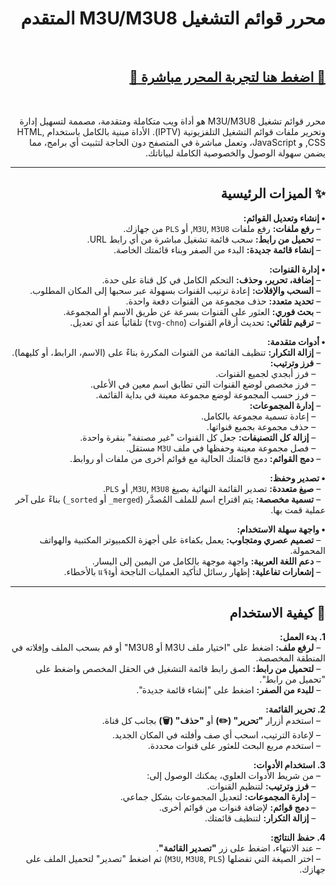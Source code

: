 <div dir="rtl">

# محرر قوائم التشغيل M3U/M3U8 المتقدم

<br>

<p align="center">
  <strong>
    <a href="https://iofahmawi.github.io/m3u-editor" target="_blank">
      <h2>🚀 اضغط هنا لتجربة المحرر مباشرة 🚀</h2>
    </a>
  </strong>
</p>

<br>

محرر قوائم تشغيل M3U/M3U8 هو أداة ويب متكاملة ومتقدمة، مصممة لتسهيل إدارة وتحرير ملفات قوائم التشغيل التلفزيونية (IPTV). الأداة مبنية بالكامل باستخدام HTML, CSS, و JavaScript، وتعمل مباشرة في المتصفح دون الحاجة لتثبيت أي برامج، مما يضمن سهولة الوصول والخصوصية الكاملة لبياناتك.

---

## ✨ الميزات الرئيسية

**• إنشاء وتعديل القوائم:**
<br>&nbsp;&nbsp;– **رفع ملفات:** رفع ملفات `M3U`, `M3U8`, أو `PLS` من جهازك.
<br>&nbsp;&nbsp;– **تحميل من رابط:** سحب قائمة تشغيل مباشرة من أي رابط URL.
<br>&nbsp;&nbsp;– **إنشاء قائمة جديدة:** البدء من الصفر وبناء قائمتك الخاصة.
<br>

**• إدارة القنوات:**
<br>&nbsp;&nbsp;– **إضافة، تحرير، وحذف:** التحكم الكامل في كل قناة على حدة.
<br>&nbsp;&nbsp;– **السحب والإفلات:** إعادة ترتيب القنوات بسهولة عبر سحبها إلى المكان المطلوب.
<br>&nbsp;&nbsp;– **تحديد متعدد:** حذف مجموعة من القنوات دفعة واحدة.
<br>&nbsp;&nbsp;– **بحث فوري:** العثور على القنوات بسرعة عن طريق الاسم أو المجموعة.
<br>&nbsp;&nbsp;– **ترقيم تلقائي:** تحديث أرقام القنوات (`tvg-chno`) تلقائياً عند أي تعديل.
<br>

**• أدوات متقدمة:**
<br>&nbsp;&nbsp;– **إزالة التكرار:** تنظيف القائمة من القنوات المكررة بناءً على (الاسم، الرابط، أو كليهما).
<br>&nbsp;&nbsp;– **فرز وترتيب:**
<br>&nbsp;&nbsp;&nbsp;&nbsp;– فرز أبجدي لجميع القنوات.
<br>&nbsp;&nbsp;&nbsp;&nbsp;– فرز مخصص لوضع القنوات التي تطابق اسم معين في الأعلى.
<br>&nbsp;&nbsp;&nbsp;&nbsp;– فرز حسب المجموعة لوضع مجموعة معينة في بداية القائمة.
<br>&nbsp;&nbsp;– **إدارة المجموعات:**
<br>&nbsp;&nbsp;&nbsp;&nbsp;– إعادة تسمية مجموعة بالكامل.
<br>&nbsp;&nbsp;&nbsp;&nbsp;– حذف مجموعة بجميع قنواتها.
<br>&nbsp;&nbsp;&nbsp;&nbsp;– **إزالة كل التصنيفات:** جعل كل القنوات "غير مصنفة" بنقرة واحدة.
<br>&nbsp;&nbsp;&nbsp;&nbsp;– فصل مجموعة معينة وحفظها في ملف `M3U` مستقل.
<br>&nbsp;&nbsp;– **دمج القوائم:** دمج قائمتك الحالية مع قوائم أخرى من ملفات أو روابط.
<br>

**• تصدير وحفظ:**
<br>&nbsp;&nbsp;– **صيغ متعددة:** تصدير القائمة النهائية بصيغ `M3U`, `M3U8`, أو `PLS`.
<br>&nbsp;&nbsp;– **تسمية مخصصة:** يتم اقتراح اسم للملف المُصدَّر (`merged_` أو `sorted_`) بناءً على آخر عملية قمت بها.
<br>

**• واجهة سهلة الاستخدام:**
<br>&nbsp;&nbsp;– **تصميم عصري ومتجاوب:** يعمل بكفاءة على أجهزة الكمبيوتر المكتبية والهواتف المحمولة.
<br>&nbsp;&nbsp;– **دعم اللغة العربية:** واجهة موجهة بالكامل من اليمين إلى اليسار.
<br>&nbsp;&nbsp;– **إشعارات تفاعلية:** إظهار رسائل لتأكيد العمليات الناجحة أوแจ้ง بالأخطاء.

---

## 🚀 كيفية الاستخدام

**1. بدء العمل:**
<br>&nbsp;&nbsp;– **لرفع ملف:** اضغط على "اختيار ملف M3U أو M3U8" أو قم بسحب الملف وإفلاته في المنطقة المخصصة.
<br>&nbsp;&nbsp;– **لتحميل من رابط:** الصق رابط قائمة التشغيل في الحقل المخصص واضغط على "تحميل من رابط".
<br>&nbsp;&nbsp;– **للبدء من الصفر:** اضغط على "إنشاء قائمة جديدة".
<br>

**2. تحرير القائمة:**
<br>&nbsp;&nbsp;– استخدم أزرار **"تحرير" (✏️)** أو **"حذف" (🗑️)** بجانب كل قناة.
<br>&nbsp;&nbsp;– لإعادة الترتيب، اسحب أي صف وأفلته في المكان الجديد.
<br>&nbsp;&nbsp;– استخدم مربع البحث للعثور على قنوات محددة.
<br>

**3. استخدام الأدوات:**
<br>&nbsp;&nbsp;– من شريط الأدوات العلوي، يمكنك الوصول إلى:
<br>&nbsp;&nbsp;&nbsp;&nbsp;– **فرز وترتيب:** لتنظيم القنوات.
<br>&nbsp;&nbsp;&nbsp;&nbsp;– **إدارة المجموعات:** لتعديل المجموعات بشكل جماعي.
<br>&nbsp;&nbsp;&nbsp;&nbsp;– **دمج قوائم:** لإضافة قنوات من قوائم أخرى.
<br>&nbsp;&nbsp;&nbsp;&nbsp;– **إزالة التكرار:** لتنظيف قائمتك.
<br>

**4. حفظ النتائج:**
<br>&nbsp;&nbsp;– عند الانتهاء، اضغط على زر **"تصدير القائمة"**.
<br>&nbsp;&nbsp;– اختر الصيغة التي تفضلها (`M3U`, `M3U8`, `PLS`) ثم اضغط "تصدير" لتحميل الملف على جهازك.

</div>
